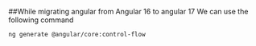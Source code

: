 ##While migrating angular from Angular 16 to angular 17 
We can use the following command 
```bash
ng generate @angular/core:control-flow